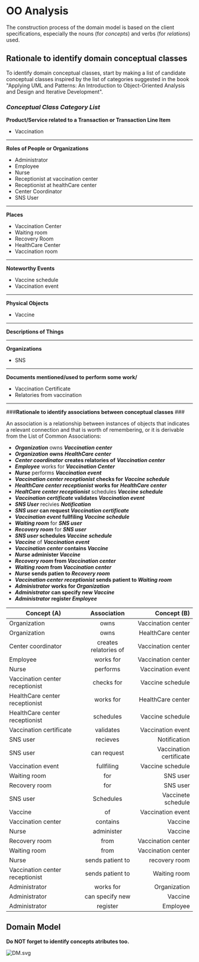 # OO Analysis #

The construction process of the domain model is based on the client specifications, especially the nouns (for _concepts_) and verbs (for _relations_) used. 

## Rationale to identify domain conceptual classes ##
To identify domain conceptual classes, start by making a list of candidate conceptual classes inspired by the list of categories suggested in the book "Applying UML and Patterns: An Introduction to Object-Oriented Analysis and Design and Iterative Development". 


### _Conceptual Class Category List_ ###

**Product/Service related to a Transaction or Transaction Line Item**

* Vaccination

---

**Roles of People or Organizations**

* Administrator
* Employee
* Nurse
* Receptionist at vaccination center
* Receptionist at healthCare center
* Center Coordinator
* SNS User

---

**Places**

* Vaccination Center
* Waiting room
* Recovery Room
* HealthCare Center
* Vaccination room

---

**Noteworthy Events**

* Vaccine schedule
* Vaccination event

---


**Physical Objects**

* Vaccine

---

**Descriptions of Things**



---

**Organizations**

* SNS

---

**Documents mentioned/used to perform some work/**

* Vaccination Certificate
* Relatories from vaccination

---

###**Rationale to identify associations between conceptual classes** ###

An association is a relationship between instances of objects that indicates a relevant connection and that is worth of remembering, or it is derivable from the List of Common Associations: 

+ **_Organization_** owns **_Vaccination center_**
+ **_Organization_** **owns** **_HealthCare center_**
+ **_Center coordinator_** **creates relatories of** **_Vaccination center_**
+ **_Employee_** works for **_Vaccination Center_**
+ **_Nurse_** performs **_Vaccination event_**
+ **_Vaccination center receptionist_** **checks for** **_Vaccine schedule_**
+ **_HealthCare center receptionist_** **works for** **_HealthCare center_**
+ **_HealtCare center receptionist_** schedules **_Vaccine schedule_**
+ ****_Vaccination certificate_** validates **_Vaccination event_****
+ **_SNS User_** recivies **_Notification_**
+ ****_SNS user_** can request **_Vaccination certificate_****
+ ****_Vaccination event_** fullfiling **_Vaccine schedule_**** 
+ **_Waiting room_** for **_SNS user_**
+ **_Recovery room_** for **_SNS user_**
+ ****_SNS user_** schedules **_Vaccine schedule_****
+ **_Vaccine_** of **_Vaccination event_**
+ ****_Vaccination center_** contains **_Vaccine_****
+ ****_Nurse_** administer **_Vaccine_****
+ ****_Recovery room_** from **_Vaccination center_****
+ ****_Waiting room_** from **_Vaccination center_****
+ ****_Nurse_** sends patien to **_Recovery room_****
+ ****_Vaccination center receptionist_** sends patient to **_Waiting room_****
+ ****_Administrator_** works for **_Organization_****
+ ****_Administrator_** can specify new **_Vaccine_****
+ ****_Administrator_** register **_Employee_****



| Concept (A) 		                  |    Association   	    |             Concept (B) |
|---------------------------------|:---------------------:|------------------------:|
| Organization 	                  |       owns    	       |      Vaccination center |
| Organization                    |         owns          |       HealthCare center |
| Center coordinator              | creates relatories of |      Vaccination center |
| Employee                        |       works for       |      Vaccination center |
| Nurse                           |       performs        |       Vaccination event |
| Vaccination center receptionist |      checks for       |        Vaccine schedule |
| HealthCare center receptionist  |       works for       |       HealthCare center |
| HealthCare center receptionist  |       schedules       |        Vaccine schedule |
| Vaccination certificate         |       validates       |       Vaccination event |
| SNS user                        |       recieves        |            Notification |
| SNS user                        |      can request      | Vaccination certificate |
| Vaccination event               |      fullfiling       |        Vaccine schedule |
| Waiting room                    |          for          |                SNS user |
| Recovery room                   |          for          |                SNS user |
| SNS user                        |       Schedules       |      Vaccinete schedule |
| Vaccine                         |          of           |       Vaccination event |
| Vaccination center              |       contains        |                 Vaccine |
| Nurse                           |      administer       |                 Vaccine |
| Recovery room                   |         from          |      Vaccination center |
| Waiting room                    |         from          |      Vaccination center |
| Nurse                           |   sends patient to    |           recovery room |
| Vaccination center receptionist |   sends patient to    |            Waiting room |
| Administrator                   |       works for       |            Organization |
| Administrator                   |    can specify new    |                 Vaccine |
| Administrator                   |       register        |                Employee |


## Domain Model

**Do NOT forget to identify concepts atributes too.**

![DM.svg](DM(SprintC).svg)